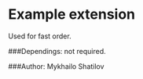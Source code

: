 # Example extension

Used for fast order.

###Dependings:
not required.

###Author:
Mykhailo Shatilov
